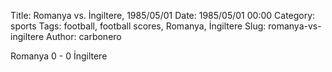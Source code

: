 Title: Romanya vs. İngiltere, 1985/05/01
Date: 1985/05/01 00:00
Category: sports
Tags: football, football scores, Romanya, İngiltere
Slug: romanya-vs-ingiltere
Author: carbonero


Romanya 0 - 0 İngiltere
